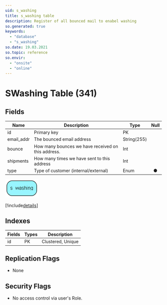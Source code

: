 ```yaml
---
uid: s_washing
title: s_washing table
description: Register of all bounced mail to enabel washing
so.generated: true
keywords:
  - "database"
  - "s_washing"
so.date: 19.03.2021
so.topic: reference
so.envir:
  - "onsite"
  - "online"
---
```


# SWashing Table (341)

## Fields

| Name | Description | Type | Null |
|------|-------------|------|:----:|
|id|Primary key|PK| |
|email\_addr|The bounced email address|String(255)| |
|bounce|How many bounces we have received on this address.|Int| |
|shipments|How many times we have sent to this address|Int| |
|type|Type of customer (internal/external)|Enum [](enums\Enum.md)|&#x25CF;|


![s_washing table relationship diagram](media\s_washing.png)

[!include[details](./includes/s-washing.md)]

## Indexes

| Fields | Types | Description |
|--------|-------|-------------|
|id |PK |Clustered, Unique |

## Replication Flags

* None

## Security Flags

* No access control via user's Role.

